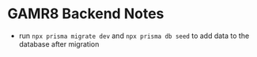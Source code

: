# GAMR8 Backend Notes

- run `npx prisma migrate dev` and `npx prisma db seed` to add data to the database after migration